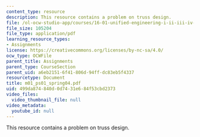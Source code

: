 ```yaml
---
content_type: resource
description: This resource contains a problem on truss design.
file: /ol-ocw-studio-app/courses/16-01-unified-engineering-i-ii-iii-iv-fall-2005-spring-2006/499da874840d0d7431e684f53cbd2373_m01_ps01_spring04.pdf
file_size: 105204
file_type: application/pdf
learning_resource_types:
- Assignments
license: https://creativecommons.org/licenses/by-nc-sa/4.0/
ocw_type: OCWFile
parent_title: Assignments
parent_type: CourseSection
parent_uid: a6eb2151-6f41-806d-94ff-dc83eb5f4337
resourcetype: Document
title: m01_ps01_spring04.pdf
uid: 499da874-840d-0d74-31e6-84f53cbd2373
video_files:
  video_thumbnail_file: null
video_metadata:
  youtube_id: null
---
```

This resource contains a problem on truss design.
